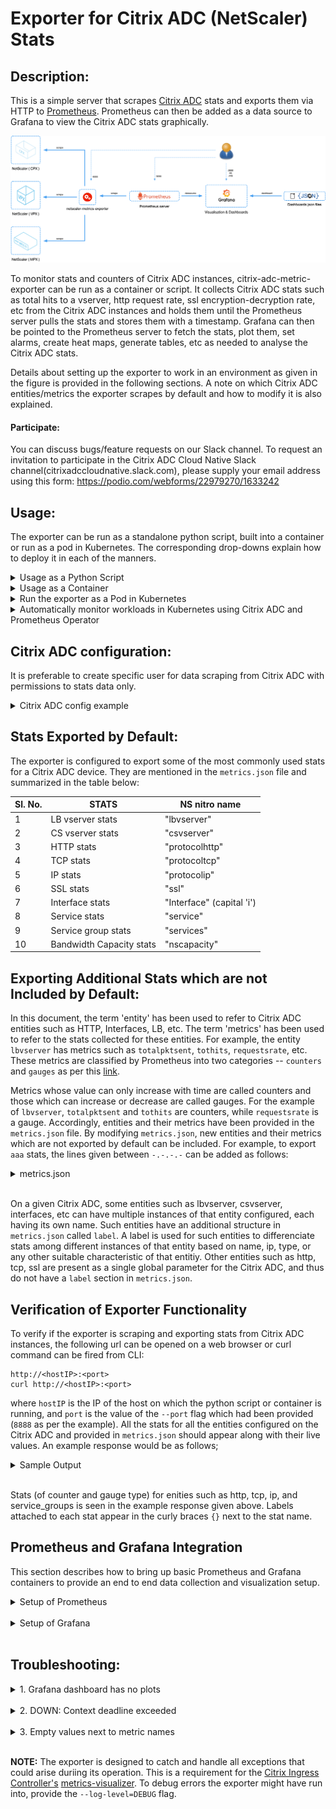 Exporter for Citrix ADC (NetScaler) Stats
===

Description:
---

This is a simple server that scrapes [Citrix ADC](https://www.citrix.com/products/citrix-adc/) stats and exports them via HTTP to [Prometheus](https://github.com/prometheus). Prometheus can then be added as a data source to Grafana to view the Citrix ADC stats graphically.

![exporter_diagram](images/Citrix-adc-exporter-workflow.png)
 
To monitor stats and counters of Citrix ADC instances, citrix-adc-metric-exporter can be run as a container or script. It collects Citrix ADC stats such as total hits to a vserver, http request rate, ssl encryption-decryption rate, etc from the Citrix ADC instances and holds them until the Prometheus server pulls the stats and stores them with a timestamp. Grafana can then be pointed to the Prometheus server to fetch the stats, plot them, set alarms, create heat maps, generate tables, etc as needed to analyse the Citrix ADC stats. 

   Details about setting up the exporter to work in an environment as given in the figure is provided in the following sections. A note on which Citrix ADC entities/metrics the exporter scrapes by default and how to modify it is also explained.

#### Participate:

   You can discuss bugs/feature requests on our Slack channel. To request an invitation to participate in the Citrix ADC Cloud Native Slack channel(citrixadccloudnative.slack.com), please supply your email address using this form: https://podio.com/webforms/22979270/1633242



Usage:
---
The exporter can be run as a standalone python script, built into a container or run as a pod in Kubernetes. The corresponding drop-downs explain how to deploy it in each of the manners.

<details>
<summary>Usage as a Python Script</summary>
<br>

To use the exporter as a python script, the ```prometheus_client``` and ```requests``` package needs to be installed. This can be done using 
```
pip install prometheus_client
pip install requests
```
Now, create a folder ```/exporter``` and copy the ```metrics.json``` file to the folder. 
Finally, the exporter can be run as a python script using;
```
nohup python exporter.py [flags] &
```
where the flags are:

flag&nbsp;&nbsp;&nbsp;&nbsp;&nbsp;&nbsp;&nbsp;&nbsp;&nbsp;&nbsp;&nbsp;&nbsp;&nbsp;&nbsp;&nbsp;&nbsp;&nbsp;&nbsp; | Description
-----------------|--------------------
--target-nsip    | Provide the &lt;IP:port&gt; of the Citrix ADC to be monitored
--port	         | Specify on which port metrics collected by the exporter should be exposed. Agents like Prometheus will need to scrape this port of the container to collected metrics
--metric         | Provide a specific metric to load from metrics.json file (eg: 'lbvserver', 'protocolhttp', etc). If not provided, all metric entities from metrics.json will be loaded
--secure         | Option 'yes' can be provided to collect metrics from Citrix ADC over TLS. Default: 'no'.
--username       | Provide the username of the Citrix ADC to be monitored. Default: 'nsroot'
--password       | Provide the password of the Citrix ADC to be monitored. Default: 'nsroot'
--start-delay    | Specify time for which exporter should sleep before starting metric collection. Default: 10s
--timeout        | Specify timeout period for exporter to obtain response from target Citrix ADCs. Default: 15s
--metrics-file   | The location of metrics.json file. Default: /exporter/metrics.json
--log-file       | The location of exporter.log file. Default: /exporter/exporter.log
--log-level      | The level of logging. DEBUG, INFO, WARNING, ERROR or CRITICAL Default: ERROR
--config-file    | File with non-required configs such as ```--username```, ```--password```, ```--start-delay```, etc. Helps supply username and password through file rather than CLI.
--k8sCICprefix   | Provide the prefix if exporter is used in kubernetes enviroment with Citrix ingress controller,certain stats will only be fetched if prefix provided here matches the k8s prefix used by CIC 

The exporter can be setup as given in the diagram using;
```
nohup python exporter.py --target-nsip=10.0.0.1:80 --target-nsip=10.0.0.2:80 --target-nsip=172.17.0.2:80 --port 8888 &
```
This directs the exporter container to scrape the 10.0.0.1, 10.0.0.2, and 172.17.0.2, IPs on port 80, and the expose the stats it collects on port 8888. 
The user can then access the exported metrics directly thorugh port 8888 on the machine where the exporter is running, or Prometheus and Grafana can be setup to view the exported metrics though their GUI.

**NOTE:**  If TLS is being used by providing the --secure='yes' option, then it is recommended to create a new user on the Citrix ADC having only read permission. Documentation on creating new users with required permission can be found [here](ADD_LINK).

</details>



<details>
<summary>Usage as a Container</summary>
<br>

In order to use the exporter as a container, the image ```quay.io/citrix/citrix-adc-metrics-exporter:1.1``` will need to be pulled using;
```
docker pull quay.io/citrix/citrix-adc-metrics-exporter:1.1
```
**NOTE:** It can also be build locally using ```docker build -f Dockerfile -t <image_name>:<tag> ./```

Now, the exporter can be run using:
```
docker run -dt -p <host_port>:<container_port> quay.io/citrix/citrix-adc-metrics-exporter:1.1 [flags]
```
where the flags are:

flag&nbsp;&nbsp;&nbsp;&nbsp;&nbsp;&nbsp;&nbsp;&nbsp;&nbsp;&nbsp;&nbsp;&nbsp;&nbsp;&nbsp;&nbsp;&nbsp;&nbsp;&nbsp; | Description
-----------------|--------------------
--target-nsip    | Provide the &lt;IP:port&gt; of the Citrix ADC to be monitored
--port	         | Specify on which port metrics collected by the exporter should be exposed. Agents like Prometheus will need to scrape this port of the container to collected metrics
--metric         | Provide a specific metric to load from metrics.json file (eg: 'lbvserver', 'protocolhttp', etc). If not provided, all metric entities from metrics.json will be loaded
--secure         | Option 'yes' can be provided to collect metrics from Citrix ADC over TLS. Default: 'no'.
--username       | Provide the username of the Citrix ADC to be monitored. Default: 'nsroot'
--password       | Provide the password of the Citrix ADC to be monitored. Default: 'nsroot'
--start-delay    | Specify time for which exporter should sleep before starting metric collection. Default: 10s
--timeout        | Specify timeout period for exporter to obtain response from target Citrix ADC. Default: 15s
--metrics-file   | The location of metrics.json file. Default: /exporter/metrics.json
--log-file       | The location of exporter.log file. Default: /exporter/exporter.log
--log-level      | The level of logging. DEBUG, INFO, WARNING, ERROR or CRITICAL Default: ERROR
--config-file    | File with non-required configs such as ```--username```, ```--password```, ```--start-delay```, etc. Helps supply username and password through file rather than CLI.
--k8sCICprefix   | Provide the prefix if exporter is used in kubernetes enviroment with Citrix ingress controller,certain stats will only be fetched if prefix provided here matches the k8s prefix used by CIC 


To setup the exporter as given in the diagram, the following command can be used:
```
docker run -dt -p 8888:8888 --name citrix-adc-exporter quay.io/citrix/citrix-adc-metrics-exporter:1.1 --target-nsip=10.0.0.1:80 --target-nsip=10.0.0.2:80 --target-nsip=172.17.0.2:80 --port 8888
```
This directs the exporter container to scrape the 10.0.0.1, 10.0.0.2, and 172.17.0.2, IPs on port 80, and the expose the stats it collects on port 8888. The user can then access the exported metrics directly thorugh port 8888 on the machine where the exporter is running, or Prometheus and Grafana can be setup to view the exported metrics though their GUI.

**NOTE:** In the command above, the value of the ```--port``` flag should be the same as the ```container_port```.

**NOTE:**  If TLS is being used by providing the --secure='yes' option, then it is recommended to create a new user on the Citrix ADC having only read permission. Documentation on creating new users with required permission can be found [here](ADD_LINK).

</details>


<details>
<summary>Run the exporter as a Pod in Kubernetes</summary>
<br>

The following yaml file can be used to deploy the exporter as a pod in Kuberenetes and expose it as a service. Here, the necessary flags are provided as a list in the ```args:``` section of the yaml file.
```
apiVersion: v1
kind: Pod
metadata:
  name: exporter
  labels:
    app: exporter
spec:
  containers:
    - name: exporter
      image: quay.io/citrix/citrix-adc-metrics-exporter:1.1
      args:
        - "--target-nsip=10.0.0.1:80"
        - "--target-nsip=10.0.0.2:80"
        - "--target-nsip=10.0.0.3:80"
        - "--port=8888"
      imagePullPolicy: Always
---
apiVersion: v1
kind: Service
metadata:
  name: exporter
  labels:
    app: exporter
spec:
  type: ClusterIP
  ports:
  - port: 8888
    targetPort: 8888
    name: exporter-port
  selector:
    app: exporter
```
Flags which can be provided to the exporter in the ```args:``` section are:

flag&nbsp;&nbsp;&nbsp;&nbsp;&nbsp;&nbsp;&nbsp;&nbsp;&nbsp;&nbsp;&nbsp;&nbsp;&nbsp;&nbsp;&nbsp;&nbsp;&nbsp;&nbsp; | Description
-----------------|--------------------
--target-nsip    | Provide the &lt;IP:port&gt; of the Citrix ADC to be monitored
--port	         | Specify on which port metrics collected by the exporter should be exposed. Agents like Prometheus will need to scrape this port of the container to collected metrics
--metric         | Provide a specific metric to load from metrics.json file (eg: 'lbvserver', 'protocolhttp', etc). If not provided, all metric entities from metrics.json will be loaded
--secure         | Option 'yes' can be provided to collect metrics from Citrix ADC over TLS. Default: 'no'.
--username       | Provide the username of the Citrix ADC to be monitored. Default: 'nsroot'
--password       | Provide the password of the Citrix ADC to be monitored. Default: 'nsroot'
--start-delay    | Specify time for which exporter should sleep before starting metric collection. Default: 10s
--timeout        | Specify timeout period for exporter to obtain response from target Citrix ADC. Default: 15s
--metrics-file   | The location of metrics.json file. Default: /exporter/metrics.json
--log-file       | The location of exporter.log file. Default: /exporter/exporter.log
--log-level      | The level of logging. DEBUG, INFO, WARNING, ERROR or CRITICAL Default: ERROR
--config-file    | File with non-required configs such as ```--username```, ```--password```, ```--start-delay```, etc. Helps supply username and password through file rather than CLI.
--k8sCICprefix   | Provide the prefix if exporter is used in kubernetes enviroment with Citrix ingress controller,certain stats will only be fetched if prefix provided here matches the k8s prefix used by CIC 


**NOTE:**  If TLS is being used by providing the --secure='yes' option, then it is recommended to create a new user on the Citrix ADC having only read permission. Documentation on creating new users with required permission can be found [here](ADD_LINK).

</details>

<details>
<summary>Automatically monitor workloads in Kubernetes using Citrix ADC and Prometheus Operator</summary>
<br>
When the Citrix ADC is used as an Ingress to workloads in a Kubernetes, cluster, you can use the exporter along with the Prometheus Operator (https://github.com/coreos/prometheus-operator) to automatically monitor new workloads as they are deployed. https://developer-docs.citrix.com/projects/citrix-k8s-ingress-controller/en/latest/metrics/promotheus-grafana/
</details>

Citrix ADC configuration:
---
It is preferable to create specific user for data scraping from Citrix ADC with permissions to stats data only.

<details>
<summary>Citrix ADC config example</summary>

```
# Create a new Command Policy which is only allowed to run the stat command
add system cmdPolicy stats-policy ALLOW (^stat.*|show ns license|show serviceGroup)

# Create a new user  
# Change the 'password' in accordance with your password policy
add system user stats-user "password" -externalAuth DISABLED 

# Bind the local user account to the created Command Policy
bind system user stats-user stats-policy 100
```

</details>

Stats Exported by Default:
---

The exporter is configured to export some of the most commonly used stats for a Citrix ADC device. They are mentioned in the ```metrics.json``` file and summarized in the table below:

Sl. No. |     STATS                 | NS nitro name
--------|---------------------------|--------------
1       | LB vserver stats          | "lbvserver"
2       | CS vserver stats          | "csvserver"
3       | HTTP stats                | "protocolhttp"
4       | TCP stats                 | "protocoltcp"
5       | IP stats                  | "protocolip"
6       | SSL stats                 | "ssl"
7       | Interface stats           | "Interface" (capital 'i')
8       | Service stats             | "service"
9       | Service group stats       | "services"
10      | Bandwidth Capacity stats  | "nscapacity"


Exporting Additional Stats which are not Included by Default:
---

In this document, the term 'entity' has been used to refer to Citrix ADC entities such as HTTP, Interfaces, LB, etc. The term 'metrics' has been used to refer to the stats collected for these entities. For example,
the entity ```lbvserver``` has metrics such as ```totalpktsent```, ```tothits```, ```requestsrate```, etc. These metrics are classified by Prometheus into two categories -- ```counters``` and ```gauges``` as per this [link](https://prometheus.io/docs/concepts/metric_types/).   

Metrics whose value can only increase with time are called counters and those which can increase or decrease are called gauges. For the example of ```lbvserver```, ```totalpktsent``` and ```tothits``` are counters, while ```requestsrate``` is a gauge. 
Accordingly, entities and their metrics have been provided in the ```metrics.json``` file. By modifying ```metrics.json```, new entities and their metrics which are not exported by default can be included. 
For example, to  export ```aaa``` stats, the lines given between ```-.-.-.-``` can be added as follows:

<details>
<summary>metrics.json</summary>
<br>

```
{
    "system": {
        "counters": [
            ["numcpus", "cpu_number"]
        ],

        "gauges": [
            ["cpuusagepcnt", "cpu_usage_percent"],
            ["mgmtcpuusagepcnt", "cpu_management_cpu_usage_percent"],
            ["pktcpuusagepcnt", "cpu_packet_cpu_usage_percent"],
            ["rescpuusagepcnt", "cpu_res_cpu_usage_percent"]
        ]
    },

-.-.-.-.-.-.-.-.-.-.-.-.-.-.-.-.-.-.-.-.-.-.-.-.-.-.-.-.-.-.-.-.-.-.-.-.-.-.-.-.-.-.-.-.
    "aaa": {
            "counters": [
                ["aaatotsessions", "aaa_tot_sessions"],
                ["aaatotsessiontimeout", "aaa_tot_session_timeout"]
            ],
            "gauges": [
                ["aaasessionsrate', 'aaa_sessions_rate"],
                ["aaasessiontimeoutrate ', 'aaa_session_timeout_rate"]
            ]
      },
-.-.-.-.-.-.-.-.-.-.-.-.-.-.-.-.-.-.-.-.-.-.-.-.-.-.-.-.-.-.-.-.-.-.-.-.-.-.-.-.-.-.-.-.

    "protocolhttp": {
        "counters": [
            ["httptotrequests", "http_tot_requests"],
            ["httptotresponses", "http_tot_responses"],
            ["httptotposts", "http_tot_posts"],
            ["httptotgets", "http_tot_gets"],
            ...
            ...
            ["httptotchunkedrequests", "http_tot_chunked_requests"]
        ],

        "gauges": [
            ["httprequestsrate", "http_requests_rate"],
            ["spdystreamsrate", "http_spdy_streams_rate"],
            ...
            ...
            ["http11responsesrate", "http_11_responses_rate"]
        ]
    },

    "lbvserver": {
        "counters": [
            ["totalpktssent", "lb_packets_sent_total"],
            ["tothits", "lb_hits_total"],
            ["totalrequestbytes", "lb_request_bytes_total"],
            ...
            ... 
            ["totalresponsebytes", "lb_response_bytes_received_total"]
        ],

        "gauges": [
            ["requestbytesrate", "lb_request_rate_bytes"],
            ["requestsrate", "lb_request_rate"],
            ...
            ...
            ["inactsvcs", "lb_inactive_services_count"]
        ],

        
            ["name", "lb_ingress_name"],
            ["type", "lb_type"],
            ["name", "lb_service_name"]
        ]
    },

...
...
...
}

```

</details>
<br>


On a given Citrix ADC, some entities such as lbvserver, csvserver, interfaces, etc can have multiple instances of that entity configured, each having its own name. Such entities have an additional structure in ```metrics.json``` called ```label```.
A label is used for such entities to differenciate stats among different instances of that entity based on name, ip, type, or any other suitable characteristic of that entitiy. 
Other entities such as http, tcp, ssl are present as a single global parameter for the Citrix ADC, and thus do not have a ```label``` section in ```metrics.json```.

Verification of Exporter Functionality
---
To verify if the exporter is scraping and exporting stats from Citrix ADC instances, the following url can be opened on a web browser or curl command can be fired from CLI:
```
http://<hostIP>:<port>
curl http://<hostIP>:<port>
```
where ```hostIP``` is the IP of the host on which the python script or container is running, and ```port``` is the value of the ```--port``` flag which had been provided (```8888``` as per the example). All the stats for all the entities configured on the Citrix ADC and provided in ```metrics.json``` should appear along with their live values. An example response would be as follows;

<details>
<summary>Sample Output</summary>
<br>

```
# HELP http_tot_rx_packets tcptotrxpkts
# TYPE http_tot_rx_packets counter
http_tot_rx_packets{nsip="10.0.0.1:80"} 2094931640.0
# HELP tcp_tot_rx_bytes tcptotrxbytes
# TYPE tcp_tot_rx_bytes counter
tcp_tot_rx_bytes{nsip="10.0.0.1:80"} 735872803514.0
# HELP tcp_tx_bytes tcptottxbytes
# TYPE tcp_tx_bytes counter
tcp_tx_bytes{nsip="10.0.0.1:80"} 249210838820.0
# HELP tcp_tot_tx_packets tcptottxpkts
# TYPE tcp_tot_tx_packets counter
tcp_tot_tx_packets{nsip="10.0.0.1:80"} 2082562915.0
# HELP tcp_tot_client_connections_opened tcptotclientconnopened
# TYPE tcp_tot_client_connections_opened counter
tcp_tot_client_connections_opened{nsip="10.0.0.1:80"} 35606929.0
ip_tot_bad_mac_addresses{nsip="10.0.0.1:80"} 0.0
# HELP ip_rx_packers_rate iprxpktsrate
# TYPE ip_rx_packers_rate gauge
ip_rx_packers_rate{nsip="10.0.0.1:80"} 17703.0
# HELP ip_rx_bytes_rate iprxbytesrate
# TYPE ip_rx_bytes_rate gauge
ip_rx_bytes_rate{nsip="10.0.0.1:80"} 5797562.0
# HELP ip_tx_packets_rate iptxpktsrate
# TYPE ip_tx_packets_rate gauge
ip_tx_packets_rate{nsip="10.0.0.1:80"} 18119.0
# HELP ip_bytes_rate iptxbytesrate
# TYPE ip_bytes_rate gauge
ip_bytes_rate{nsip="10.0.0.1:80"} 1038524.0
# HELP services_tot_requests totalrequests
# TYPE services_tot_requests counter
services_tot_requests{nsip="10.0.0.2:80",service_ip="20.0.0.56",servicegroup_name="svcgrp"} 10.0
services_tot_requests{nsip="10.0.0.2:80",service_ip="20.0.0.57",servicegroup_name="svcgrp"} 11.0
services_tot_requests{nsip="10.0.0.2:80",service_ip="20.0.0.60",servicegroup_name="svcgrp2"} 4.0
# HELP services_tot_response_bytes totalresponsebytes
# TYPE services_tot_response_bytes counter
services_tot_response_bytes{nsip="10.0.0.2:80",service_ip="20.0.0.56",servicegroup_name="svcgrp"} 2320.0
services_tot_response_bytes{nsip="10.0.0.2:80",service_ip="20.0.0.57",servicegroup_name="svcgrp"} 2552.0
services_tot_response_bytes{nsip="10.0.0.2:80",service_ip="20.0.0.60",servicegroup_name="svcgrp2"} 936.0
# HELP services_tot_request_bytes totalrequestbytes
# TYPE services_tot_request_bytes counter
services_tot_request_bytes{nsip="10.0.0.2:80",service_ip="20.0.0.56",servicegroup_name="svcgrp"} 860.0
services_tot_request_bytes{nsip="10.0.0.2:80",service_ip="20.0.0.57",servicegroup_name="svcgrp"} 946.0
services_tot_request_bytes{nsip="10.0.0.2:80",service_ip="20.0.0.60",servicegroup_name="svcgrp2"} 344.0
```

</details>
<br>

Stats (of counter and gauge type) for enities such as http, tcp, ip, and service_groups is seen in the example response given above. Labels attached to each stat appear in the curly braces ```{}``` next to the stat name.


Prometheus and Grafana Integration
---
This section describes how to bring up basic Prometheus and Grafana containers to provide an end to end data collection and visualization setup. 


<details>
<summary>Setup of Prometheus</summary>
<br>

These steps can be followed to setup a Prometheus container:
1. Pull the docker image: ```docker pull prom/prometheus```.

2. Create the ```prometheus.cfg``` file as given below, and providie the Exporter's IP and Port in the place of ```<EXPORTER_IP>``` and ```<EXPORTER_PORT>```. For example, the targets line might read ```- targets: ['10.100.200.3:8888']```.
```
global:
  scrape_interval: 15s
  scrape_timeout:  10s

  external_labels:
    monitor: 'prometheus-monitor'

scrape_configs:
- job_name: prometheus

  static_configs:
  - targets: ['<EXPORTER_IP>:<EXPORTER_PORT>']
```

3. Run the Prometheus container while providing the location of the ```prometheus.cfg``` file created in the above step: <br> 
```docker run -dt -p 9090:9090 -v /path/to/prometheus.cfg:/etc/prometheus/prometheus.cfg prom/prometheus:latest --config.file=/etc/prometheus/prometheus.cfg```

4. VERIFICATION: Go to the Prometheus web page and under the "Status" dropdown select "Targets". The exporter should appear as a target and in a few minutes time, must come up in ```UP``` state. This means that Prometheus is able to collect stats from the Exporter.

</details>
<br>


<details>
<summary>Setup of Grafana</summary>
<br>

The steps bellow can be followed to setup up a Grafana container with a sample dashboard.

1. Pull grafana image: ```docker pull grafana/grafana:latest```

2. Run grafana container: ```docker run -dt -p 3000:3000 grafana/grafana:latest```

3. Import any of the sample grafana dashboard files: Login to Grafana using admin:admin, from the column on the left select the ```+``` symbol, select "Import", and select "upload .json file". Now, navigate to and upload "sample_service_stats.json" or "sample_system_stats.json".

<img src="images/grafana-import-json.png" width="200">

4. To start seeing graphs and values in the dashboard, add the Prometheus datasource(s) to Grafana. While adding the datasource, ensure the name of the Prometheus datasource starts with the word "prometheus" (eg. prometheus_datasource1). Once added, datasources starting with the word "prometheus" will automatically get detected in the dropdown filters of the dashboard. 

<img src="images/grafana-datasource-1.png" width="200">
<img src="images/grafana-datasource-2.png" width="300">

5. Usage of Dashboard: For K8s CIC set up, with "k8s_sample_services_stats.json",dashboard shows service requests, surque queue, RPS and Invalid Request/Response. User can select any of the configured services and then apply filter for a given ingress from the drop down menu for ingress. And with "sample_system_stats.json", dashboard shows CPU utilization, Memory Utilization and bandwidth capacity utilization where user can also set an alert. The dashboard can be expanded to include graphs of any other stats which the exporter is collecting. For more information on modifying the Grafana dashboard, please take a look at their [documentation](http://docs.grafana.org/) or demo [videos](https://www.youtube.com/watch?v=mgcJPREl3CU).

<img src="images/k8s-service-stats-dashboard.png" width="400"> <img src="images/system-stats-dashboard.png" width="400">

</details>
<br>


Troubleshooting:
---

<details>
<summary>1. Grafana dashboard has no plots</summary>
<br>

If the graphs on the Grafana dashboards do not have any values plotted (not even a flat '0' value line), this means that Grafana is unable to obtain stats from its datasource. The following can be done:

		
i. Check if the prometheus datasource is saved and working properly. On saving the datasource after providing the Name and IP, a "Data source is working" message should appear in green indicating the datasource is reachable and detected.
		
ii. If the dashboard was created using ```sample_grafana_dashboard.json```, ensure the name given to the Prometheus datasource begins with the word "prometheus", with all lowercase letters.
		
iii. Check the Targets page of prometheus to see if the requried target exporter is in ```DOWN``` state.

</details>
<br>

<details>
<summary>2. DOWN: Context deadline exceeded</summary>
<br>

If this appears against any of the exporter target of Prometheus, this means that Prometheus is unable to connect to that exporter, or is unable to fetch all the metrics from that exporter within the given ```scrape_timeout```.


i. If Prometheus Operator is being used ```scrape_timeout``` is usually adjusted automatically and such an error means that the exporter itself is not reachable
		
ii. If a standalone Promtheus container/pod is being used, try increasing the ```scrape_interval``` and ```scrape_timeout``` in the ```/etc/prometheus/prometheus.cfg``` file to allow for more time to collect the metrics.
		

</details>
<br>
      

<details>
<summary>3. Empty values next to metric names</summary>
<br>

It may be observed that some metrics are being received by Prometheus but have no value associated with them. This means that that the exporter is unable to collect that particular metric from the Citrix ADC. It could be either becuase:

	
i. The device provided as a ```--target-nsip``` is reachable on the IP and port but is not a Citrix ADC, or
	
ii. The metric being fetched does not exist in the Citrix ADC. Possibly due to it being an invalid metric name.
		
</details>
<br>
		

**NOTE:** The exporter is designed to catch and handle all exceptions that could arise duriing its operation. This is a requirement for the [Citrix Ingress Controller's](https://github.com/citrix/citrix-k8s-ingress-controller) [metrics-visualizer](https://github.com/citrix/citrix-k8s-ingress-controller/tree/master/metrics-visualizer). To debug errors the exporter might have run into, provide the ```--log-level=DEBUG``` flag.
